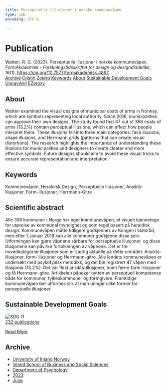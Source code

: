 ```yaml
---
title: Perseptuelle illusjoner i norske kommunevåpen
type: pub
encoding: UTF-8

---
```

<h1>Publication</h1>
<article id="csl-bib-container-J7SZRC7L" class="csl-bib-container">
  <div class="csl-bib-body"> <div class="csl-entry">Watten, R. G. (2023). Perseptuelle illusjoner i norske kommunevåpen. <i>FormAkademisk - Forskningstidsskriftet for design og designdidaktikk</i>, <i>16</i>(1). <a href="https://doi.org/10.7577/formakademisk.4897">https://doi.org/10.7577/formakademisk.4897</a></div> </div>
  <div class="csl-bib-buttons">
    <a href="#taxonomy-article-J7SZRC7L" alt="archive" class="csl-bib-button">Archive</a>
    <a href="https://app.cristin.no/results/show.jsf?id=2153299" alt="Cristin" class="csl-bib-button">Cristin</a>
    <a href="http://zotero.org/groups/5881554/items/J7SZRC7L" alt="Zotero" class="csl-bib-button">Zotero</a>
    <a href="#keywords-article-J7SZRC7L" alt="keywords" class="csl-bib-button">Keywords</a>
    <a href="#about-article-J7SZRC7L" alt="about_pub" class="csl-bib-button">About</a>
    <a href="#sdg-article-J7SZRC7L" alt="sdg" class="csl-bib-button">Sustainable Development Goals</a>
    <a href="https://journals.oslomet.no/index.php/formakademisk/article/download/4897/4604" alt="Unpaywall" class="csl-bib-button">Unpaywall</a>
    <a href="https://journals.oslomet.no/index.php/formakademisk/article/download/4897/4604" alt="EZproxy" class="csl-bib-button">EZproxy</a>
  </div>
  <div id="csl-bib-meta-container-J7SZRC7L"></div>
</article>
<div id="csl-bib-meta-J7SZRC7L" class="csl-bib-meta">
  <article id="about-article-J7SZRC7L" class="about_pub-article">
    <h1>About</h1>
    Watten examined the visual designs of municipal coats of arms in Norway, which are symbols representing local authority. Since 2018, municipalities can approve their own designs. The study found that 47 out of 356 coats of arms (13.2%) contain perceptual illusions, which can affect how people interpret them. These illusions fall into three main categories: face illusions, shape illusions, and Herrmann grids (patterns that can create visual distortions). The research highlights the importance of understanding these illusions for municipalities and designers to create clearer and more effective symbols. Future designs should aim to avoid these visual tricks to ensure accurate representation and interpretation.
  </article>
  <article id="keywords-article-J7SZRC7L" class="keywords-article">
    <h1>Keywords</h1>
    Kommunevåpen, Heraldisk Design, Perseptuelle Illusjoner, Ansikts-Illusjoner, Form-Illusjoner, Herrmann-Gitre
  </article>
  <article id="abstract-article-J7SZRC7L" class="abstract-article">
    <h1>Scientific abstract</h1>
    Alle 356 kommuner i Norge har eget kommunevåpen, et visuelt kjennetegn for utøvelse av kommunal myndighet  og  som  regel  basert  på  heraldisk  design.  Kommunevåpen  måtte  tidligere  godkjennes  av Kongen i statsråd, men etter 1. januar 2018 kan alle kommuner godkjenne disse selv. Utformingen kan gjøre  våpnene  sårbare  for  perseptuelle  illusjoner,  og  disse  illusjonene  kan  påvirke  fortolkningen  av våpnene.  Det  er  tre  hovedkategorier  illusjoner  som  er  særlig  aktuelle  på  dette  området:  Ansikts-illusjoner, form-illusjoner og Herrmann-gitre. Alle landets kommunevåpen er undersøkt med psykofysisk metodikk,  og  det  ble  registrert  47  våpen  med  illusjoner  (13.2%).  Det  var  flest  ansikts-illusjoner,  noen færre form-illusjoner og få Herrmann-gitre. Artikkelen påpeker nytten av perseptuell kompetanse både for  kommuner,  fylkeskommuner  og  formgivere.  Framtidige  kommunevåpen  bør  utformes  slik  at  man unngår ulike former for perseptuelle illusjoner.
  </article>
  <article id="sdg-article-J7SZRC7L" class="sdg-article">
    <h1>Sustainable Development Goals</h1>
    <div class="sdg-container"><div id="sdg11" class="sdg">
        <img src="{{< params subfolder >}}images/sdg/sdg11_en.png" class="image" alt="SDG 11">
        <div class="sdg-overlay">
          <a href="/en/archive/?key=?sdg=11#archive" class="sdg-publication-count"><span>232</span> publications</a>
          <p><a href="https://sdgs.un.org/goals/goal11" class="sdg-read-more">Read More</a></p>
        </div>
      </div></div>
  </article>
  <article id="taxonomy-article-J7SZRC7L" class="taxonomy-article">
    <h1>Archive</h1>
    <ul>
      <li>
        <a href="/en/archive/?key=3DCRN523">University of Inland Norway</a>
      </li>
      <li>
        <a href="/en/archive/?key=DU8Q9LN9">Inland School of Business and Social Sciences</a>
      </li>
      <li>
        <a href="/en/archive/?key=KTD9NXA8">Department of Psychology</a>
      </li>
      <li>
        <a href="/en/archive/?key=E5HY97HN">2023</a>
      </li>
      <li>
        <a href="/en/archive/?key=WBQ9HX33">June</a>
      </li>
    </ul>
  </article>
</div>
